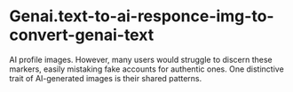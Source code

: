# Genai.text-to-ai-responce-img-to-convert-genai-text

AI profile images. However, many users would struggle to discern these markers, 
easily mistaking fake accounts for authentic ones. One distinctive trait of 
AI-generated images is their shared patterns.
